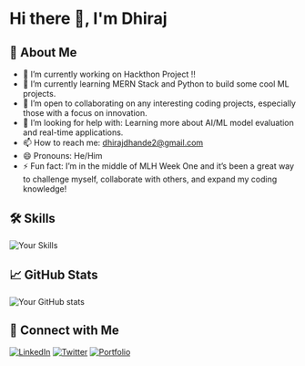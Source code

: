 # Hi there 👋, I'm Dhiraj

## 🚀 About Me
- 🔭 I’m currently working on Hackthon Project !!
- 🌱 I’m currently learning MERN Stack and Python to build some cool ML projects.
- 👯 I’m open to collaborating on any interesting coding projects, especially those with a focus on innovation.
- 🤔 I’m looking for help with: Learning more about AI/ML model evaluation and real-time applications.
- 📫 How to reach me: dhirajdhande2@gmail.com
- 😄 Pronouns: He/Him
- ⚡ Fun fact: I’m in the middle of MLH Week One and it’s been a great way to challenge myself, collaborate with others, and expand my coding knowledge!

## 🛠️ Skills
![Your Skills](https://skillicons.dev/icons?i=html,css,js,nodejs,express,mongodb,bootstrap,git,github)

## 📈 GitHub Stats
![Your GitHub stats](https://github-readme-stats.vercel.app/api?username=dhirajdhande19&show_icons=true&theme=radical)

## 🔗 Connect with Me
[![LinkedIn](https://img.shields.io/badge/LinkedIn-DhirajDhande-blue)](https://www.linkedin.com/in/dhiraj-dhande-1a7262237/)
[![Twitter](https://img.shields.io/badge/Twitter-@DhirajDhande8-blue)](https://x.com/DhirajDhande8)
[![Portfolio](https://img.shields.io/badge/Portfolio-YourPortfolio-blue)](https://yourportfolio.com)
